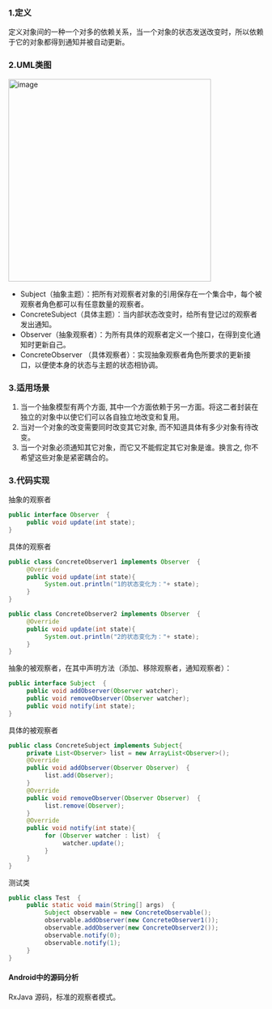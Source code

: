 ### 1.定义

定义对象间的一种一个对多的依赖关系，当一个对象的状态发送改变时，所以依赖于它的对象都得到通知并被自动更新。

### 2.UML类图

<img width="400" alt="image" src="https://user-images.githubusercontent.com/17560388/173501133-9dd01054-31bb-486d-9fe9-32db630f23bc.png">


 - Subject（抽象主题）：把所有对观察者对象的引用保存在一个集合中，每个被观察者角色都可以有任意数量的观察者。
 - ConcreteSubject（具体主题）：当内部状态改变时，给所有登记过的观察者发出通知。
 - Observer（抽象观察者）：为所有具体的观察者定义一个接口，在得到变化通知时更新自己。
 - ConcreteObserver （具体观察者）：实现抽象观察者角色所要求的更新接口，以便使本身的状态与主题的状态相协调。


### 3.适用场景
1) 当一个抽象模型有两个方面, 其中一个方面依赖于另一方面。将这二者封装在独立的对象中以使它们可以各自独立地改变和复用。
2) 当对一个对象的改变需要同时改变其它对象, 而不知道具体有多少对象有待改变。
3) 当一个对象必须通知其它对象，而它又不能假定其它对象是谁。换言之, 你不希望这些对象是紧密耦合的。


### 3.代码实现
抽象的观察者
```java
public interface Observer  {  
     public void update(int state);  
}  
```
具体的观察者
```java
public class ConcreteObserver1 implements Observer  {  
     @Override  
     public void update(int state){  
          System.out.println("1的状态变化为："+ state);  
     }  
}  
```
```java
public class ConcreteObserver2 implements Observer  {  
     @Override  
     public void update(int state){  
          System.out.println("2的状态变化为："+ state);  
     }  
}  
```
抽象的被观察者，在其中声明方法（添加、移除观察者，通知观察者）：

```java
public interface Subject  {  
     public void addObserver(Observer watcher);  
     public void removeObserver(Observer watcher);  
     public void notify(int state);  
}  
```
具体的被观察者
```java
public class ConcreteSubject implements Subject{  
     private List<Observer> list = new ArrayList<Observer>();  
     @Override  
     public void addObserver(Observer Observer)  {  
          list.add(Observer);  
     }  
     @Override  
     public void removeObserver(Observer Observer)  {  
          list.remove(Observer);  
     }  
     @Override  
     public void notify(int state){  
          for (Observer watcher : list)  {  
               watcher.update();  
          }  
     }  
}  
```
测试类
```java
public class Test  {  
     public static void main(String[] args)  {  
          Subject observable = new ConcreteObservable();  
          observable.addObserver(new ConcreteObserver1());  
          observable.addObserver(new ConcreteObserver2());    
          observable.notify(0);
          observable.notify(1);  
     }  
}  
```
#### Android中的源码分析
RxJava 源码，标准的观察者模式。

